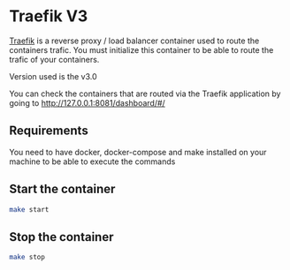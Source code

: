 # Traefik V3

[Traefik](https://traefik.io/) is a reverse proxy / load balancer container used to route the containers trafic.
You must initialize this container to be able to route the trafic of your containers.

Version used is the v3.0

You can check the containers that are routed via the Traefik application by going to http://127.0.0.1:8081/dashboard/#/

## Requirements

You need to have docker, docker-compose and make installed on your machine to be able to execute the commands

## Start the container

```bash
make start
```

## Stop the container

```bash
make stop
```
